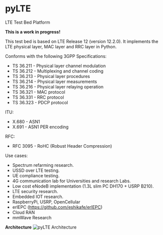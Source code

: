 # pyLTE
LTE Test Bed Platform

**This is a work in progress!**

This test bed is based on LTE Release 12 (version 12.2.0).
It implements the LTE physical layer, MAC layer and RRC layer in Python.

Conforms with the following 3GPP Specifications:
- TS 36.211 - Physical layer channel modulation
- TS 36.212 - Multiplexing and channel coding
- TS 36.213 - Physical layer procedures
- TS 36.214 - Physical layer measurements
- TS 36.216 - Physical layer relaying operation
- TS 36.321 - MAC protocol
- TS 36.331 - RRC protocol
- TS 36.323 - PDCP protocol

ITU:
- X.680 - ASN1
- X.691 - ASN1 PER encoding

RFC:
- RFC 3095 - RoHC (Robust Header Compression)

Use cases:
- Spectrum refarming research.
- USSD over LTE testing.
- UE compliance testing. 
- 4G communication lab for Universities and research Labs. 
- Low cost eNodeB implementation (1.3L slim PC DH170 + USRP B210).
- LTE security research. 
- Embedded IOT research.
- RaspberryPi, USRP, OpenCellular
- erlEPC (https://github.com/eshikafe/erlEPC)
- Cloud RAN
- mmWave Research

**Architecture**
<img src='https://github.com/eshikafe/pyLTE/blob/master/pyLTE-arch-02.png' alt='pyLTE Architecture' title='pyLTE Architecture' />
